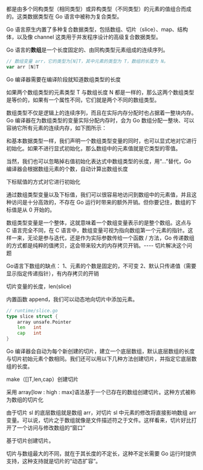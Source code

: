 都是由多个同构类型（相同类型）或异构类型（不同类型）的元素的值组合而成的。这类数据类型在 Go 语言中被称为复合类型。

Go 语言原生内置了多种复合数据类型，包括数组、切片（slice）、map、结构体，以及像 channel 这类用于并发程序设计的高级复合数据类型。



Go 语言的**数组**是一个长度固定的、由同构类型元素组成的连续序列。

```go
// 数组变量 arr，它的类型为[N]T，其中元素的类型为 T，数组的长度为 N。
var arr [N]T
```

Go 编译器需要在编译阶段就知道数组类型的长度

如果两个数组类型的元素类型 T 与数组长度 N 都是一样的，那么这两个数组类型是等价的，如果有一个属性不同，它们就是两个不同的数组类型。

数组类型不仅是逻辑上的连续序列，而且在实际内存分配时也占据着一整块内存。Go 编译器在为数组类型的变量实际分配内存时，会为 Go 数组分配一整块、可以容纳它所有元素的连续内存，如下图所示：



和基本数据类型一样，我们声明一个数组类型变量的同时，也可以显式地对它进行初始化。如果不进行显式初始化，那么数组中的元素值就是它类型的零值。

当然，我们也可以忽略掉右值初始化表达式中数组类型的长度，用“…”替代，Go 编译器会根据数组元素的个数，自动计算出数组长度

下标赋值的方式对它进行初始化

通过数组类型变量以及下标值，我们可以很容易地访问到数组中的元素值，并且这种访问是十分高效的，不存在 Go 运行时带来的额外开销。但你要记住，数组的下标值是从 0 开始的。

数组类型变量是一个整体，这就意味着一个数组变量表示的是整个数组。这点与 C 语言完全不同，在 C 语言中，数组变量可视为指向数组第一个元素的指针。这样一来，无论是参与迭代，还是作为实际参数传给一个函数 / 方法，Go 传递数组的方式都是纯粹的值拷贝，这会带来较大的内存拷贝开销。---- 切片解决这个问题

Go语言下数组的缺点： 1、元素的个数是固定的，不可变 2、默认只传递值（需要显示指定传递指针），有内存拷贝的开销



切片变量的长度，len(slice)

内置函数 append，我们可以动态地向切片中添加元素。

```go
// runtime/slice.go
type slice struct {
	array unsafe.Pointer
	len   int
	cap   int
}
```

Go 编译器会自动为每个新创建的切片，建立一个底层数组，默认底层数组的长度与切片初始元素个数相同。我们还可以用以下几种方法创建切片，并指定它底层数组的长度。

make（[]T,len,cap）创建切片

采用 array[low : high : max]语法基于一个已存在的数组创建切片。这种方式被称为数组的切片化

由于切片 sl 的底层数组就是数组 arr，对切片 sl 中元素的修改将直接影响数组 arr 变量。可以说，切片之于数组就像是文件描述符之于文件。这样看来，切片好比打开了一个访问与修改数组的“窗口”

基于切片创建切片。



切片与数组最大的不同，就在于其长度的不定长，这种不定长需要 Go 运行时提供支持，这种支持就是切片的“动态扩容”。